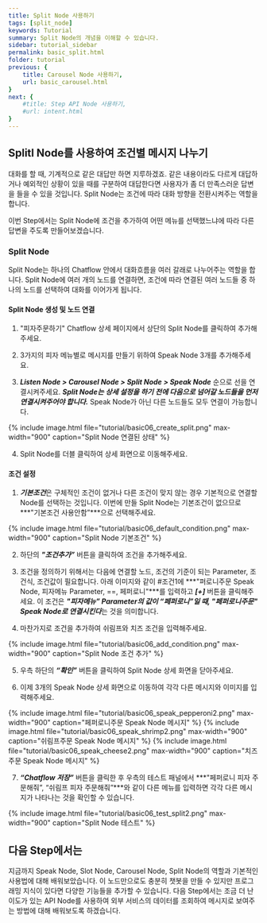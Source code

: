 ```yaml
---
title: Split Node 사용하기
tags: [split_node]
keywords: Tutorial
summary: Split Node의 개념을 이해할 수 있습니다.
sidebar: tutorial_sidebar
permalink: basic_split.html
folder: tutorial
previous: {
    title: Carousel Node 사용하기, 
    url: basic_carousel.html
}
next: {
    #title: Step API Node 사용하기,
    #url: intent.html
}
---
```


## Splitl Node를 사용하여 조건별 메시지 나누기
대화를 할 때, 기계적으로 같은 대답만 하면 지루하겠죠. 같은 내용이라도 다르게 대답하거나 예외적인 상황이 있을 때를 구분하여 대답한다면 사용자가 좀 더 만족스러운 답변을 들을 수 있을 것입니다. Split Node는 조건에 따라 대화 방향을 전환시켜주는 역할을 합니다. 

이번 Step에서는 Split Node에 조건을 추가하여 어떤 메뉴를 선택했느냐에 따라 다른 답변을 주도록 만들어보겠습니다.

### Split Node
Split Node는 하나의 Chatflow 안에서 대화흐름을 여러 갈래로 나누어주는 역할을 합니다. Split Node에 여러 개의 노드를 연결하면, 조건에 따라 연결된 여러 노드들 중 하나의 노드를 선택하여 대화를 이어가게 됩니다.

#### Split Node 생성 및 노드 연결 
1) "피자주문하기" Chatflow 상세 페이지에서 상단의 Split Node를 클릭하여 추가해주세요.

2) 3가지의 피자 메뉴별로 메시지를 만들기 위하여 Speak Node 3개를 추가해주세요.

3) ***Listen Node > Carousel Node > Split Node > Speak Node*** 순으로 선을 연결시켜주세요. ***Split Node는 상세 설정을 하기 전에 다음으로 넘어갈 노드들을 먼저 연결시켜주어야 합니다.*** Speak Node가 아닌 다른 노드들도 모두 연결이 가능합니다.

{% include image.html file="tutorial/basic06_create_split.png" max-width="900" caption="Split Node 연결된 상태" %}

4) Split Node를 더블 클릭하여 상세 화면으로 이동해주세요.

#### 조건 설정
1) ***기본조건***은 구체적인 조건이 없거나 다른 조건이 맞지 않는 경우 기본적으로 연결할 Node를 선택하는 것입니다. 이번에 만들 Split Node는 기본조건이 없으므로 ***"기본조건 사용안함”***으로 선택해주세요.

{% include image.html file="tutorial/basic06_default_condition.png" max-width="900" caption="Split Node 기본조건" %}

2) 하단의 ***"조건추가”*** 버튼을 클릭하여 조건을 추가해주세요.

3) 조건을 정의하기 위해서는 다음에 연결할 노드, 조건의 기준이 되는 Parameter, 조건식, 조건값이 필요합니다. 아래 이미지와 같이 #조건1에 ***"퍼로니주문 Speak Node, 피자메뉴 Parameter, ==, 페퍼로니"***를 입력하고 ***[+]*** 버튼을 클릭해주세요. 이 조건은 ***"피자메뉴” Parameter의 값이 “페퍼로니”일 때, "페퍼로니주문" Speak Node로 연결시킨다***는 것을 의미합니다.

4) 마찬가지로 조건을 추가하여 쉬림프와 치즈 조건을 입력해주세요.

{% include image.html file="tutorial/basic06_add_condition.png" max-width="900" caption="Split Node 조건 추가" %}

5) 우측 하단의 ***“확인”*** 버튼을 클릭하여 Split Node 상세 화면을 닫아주세요.

6) 이제 3개의 Speak Node 상세 화면으로 이동하여 각각 다른 메시지와 이미지를 입력해주세요.

{% include image.html file="tutorial/basic06_speak_pepperoni2.png" max-width="900" caption="페퍼로니주문 Speak Node 메시지" %}
{% include image.html file="tutorial/basic06_speak_shrimp2.png" max-width="900" caption="쉬림프주문 Speak Node 메시지" %}
{% include image.html file="tutorial/basic06_speak_cheese2.png" max-width="900" caption="치즈주문 Speak Node 메시지" %}

7) ***“Chatflow 저장”*** 버튼을 클릭한 후 우측의 테스트 패널에서 ***"페퍼로니 피자 주문해줘”, “쉬림프 피자 주문해줘”***와 같이 다른 메뉴를 입력하면 각각 다른 메시지가 나타나는 것을 확인할 수 있습니다.

{% include image.html file="tutorial/basic06_test_split2.png" max-width="900" caption="Split Node 테스트" %}


## 다음 Step에서는
지금까지 Speak Node, Slot Node, Carousel Node, Split Node의 역할과 기본적인 사용법에 대해 배워보았습니다. 이 노드만으로도 충분히 챗봇을 만들 수 있지만 프로그래밍 지식이 있다면  다양한 기능들을 추가할 수 있습니다. 다음 Step에서는 조금 더 난이도가 있는 API Node를 사용하여 외부 서비스의 데이터를 조회하여 메시지로 보여주는 방법에 대해 배워보도록 하겠습니다.
